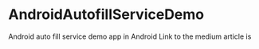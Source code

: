 # AndroidAutofillServiceDemo
Android auto fill service demo app in Android
Link to the medium article is 
